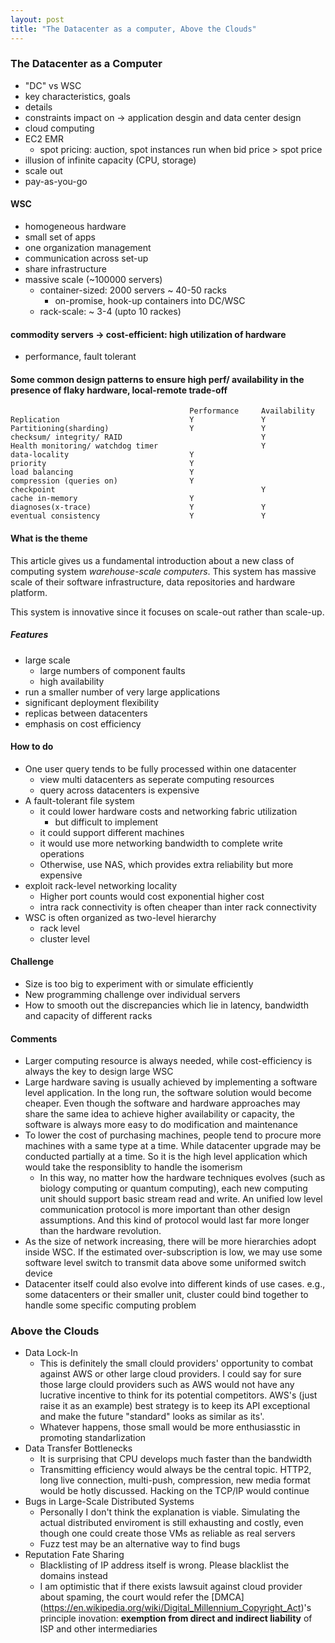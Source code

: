 ```yaml
---
layout: post
title: "The Datacenter as a computer, Above the Clouds"
---
```

### The Datacenter as a Computer
* "DC" vs WSC
* key characteristics, goals
* details
* constraints impact on -> application desgin and data center design
* cloud computing
* EC2 EMR
    * spot pricing: auction, spot instances run when bid price > spot price
* illusion of infinite capacity (CPU, storage)
* scale out
* pay-as-you-go

#### WSC
* homogeneous hardware
* small set of apps
* one organization management
* communication across set-up
* share infrastructure
* massive scale (~100000 servers)
    * container-sized: 2000 servers ~ 40-50 racks
        * on-promise, hook-up containers into DC/WSC
    * rack-scale: ~ 3-4 (upto 10 rackes)

#### commodity servers -> cost-efficient: high utilization of hardware
* performance, fault tolerant

#### Some common design patterns to ensure high perf/ availability in the presence of flaky hardware, local-remote trade-off

                                            Performance     Availability
    Replication                             Y               Y
    Partitioning(sharding)                  Y               Y
    checksum/ integrity/ RAID                               Y
    Health monitoring/ watchdog timer                       Y
    data-locality                           Y
    priority                                Y
    load balancing                          Y
    compression (queries on)                Y
    checkpoint                                              Y
    cache in-memory                         Y
    diagnoses(x-trace)                      Y               Y
    eventual consistency                    Y               Y


#### What is the theme
This article gives us a fundamental introduction about a new class of computing system *warehouse-scale computers*. This system has massive scale of their software infrastructure, data repositories and hardware platform.

This system is innovative since it focuses on scale-out rather than scale-up.

##### Features
* large scale
    * large numbers of component faults
    * high availability
* run a smaller number of very large applications
* significant deployment flexibility
* replicas between datacenters
* emphasis on cost efficiency

#### How to do
* One user query tends to be fully processed within one datacenter
    * view multi datacenters as seperate computing resources
    * query across datacenters is expensive
* A fault-tolerant file system
    * it could lower hardware costs and networking fabric utilization
        * but difficult to implement
    * it could support different machines
    * it would use more networking bandwidth to complete write operations
    * Otherwise, use NAS, which provides extra reliability but more expensive
* exploit rack-level networking locality
    * Higher port counts would cost exponential higher cost
    * intra rack connectivity is often cheaper than inter rack connectivity
* WSC is often organized as two-level hierarchy
    * rack level
    * cluster level


#### Challenge
* Size is too big to experiment with or simulate efficiently
* New programming challenge over individual servers
* How to smooth out the discrepancies which lie in latency, bandwidth and capacity of different racks

#### Comments
* Larger computing resource is always needed, while cost-efficiency is always the key to design large WSC
* Large hardware saving is usually achieved by implementing a software level application. In the long run, the software solution would become cheaper. Even though the software and hardware approaches may share the same idea to achieve higher availability or capacity, the software is always more easy to do modification and maintenance
* To lower the cost of purchasing machines, people tend to procure more machines with a same type at a time. While datacenter upgrade may be conducted partially at a time. So it is the high level application which would take the responsiblity to handle the isomerism
    * In this way, no matter how the hardware techniques evolves (such as biology computing or quantum computing), each new computing unit should support basic stream read and write. An unified low level communication protocol is more important than other design assumptions. And this kind of protocol would last far more longer than the hardware revolution.
* As the size of network increasing, there will be more hierarchies adopt inside WSC. If the estimated over-subscription is low, we may use some software level switch to transmit data above some uniformed switch device
* Datacenter itself could also evolve into different kinds of use cases. e.g., some datacenters or their smaller unit, cluster could bind together to handle some specific computing problem

### Above the Clouds
* Data Lock-In
    * This is definitely the small clould providers' opportunity to combat against AWS or other large cloud providers. I could say for sure those large clould providers such as AWS would not have any lucrative incentive to think for its potential competitors. AWS's (just raise it as an example) best strategy is to keep its API exceptional and make the future "standard" looks as similar as its'.
    * Whatever happens, those small would be more enthusiasstic in promoting standarlization
* Data Transfer Bottlenecks
    * It is surprising that CPU develops much faster than the bandwidth
    * Transmitting efficiency would always be the central topic. HTTP2, long live connection, multi-push, compression, new media format would be hotly discussed. Hacking on the TCP/IP would continue
* Bugs in Large-Scale Distributed Systems
    * Personally I don't think the explanation is viable. Simulating the actual distributed enviroment is still exhausting and costly, even though one could create those VMs as reliable as real servers
    * Fuzz test may be an alternative way to find bugs
* Reputation Fate Sharing
    * Blacklisting of IP address itself is wrong. Please blacklist the domains instead
    * I am optimistic that if there exists lawsuit against cloud provider about spaming, the court would refer the [DMCA] (https://en.wikipedia.org/wiki/Digital_Millennium_Copyright_Act)'s principle inovation: **exemption from direct and indirect liability** of ISP and other intermediaries

